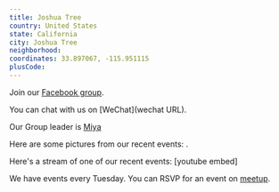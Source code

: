 ```yaml
---
title: Joshua Tree
country: United States
state: California
city: Joshua Tree
neighborhood: 
coordinates: 33.897067, -115.951115
plusCode:
---
```

Join our [Facebook group](https://www.facebook.com/groups/free.code.camp.Joshua.Tree.Ca).

You can chat with us on [WeChat](wechat URL).

Our Group leader is [Miya](freecodecamp.org/miya)

Here are some pictures from our recent events:
![]().

Here's a stream of one of our recent events:
[youtube embed]

We have events every Tuesday. You can RSVP for an event on [meetup](meetupurl).
